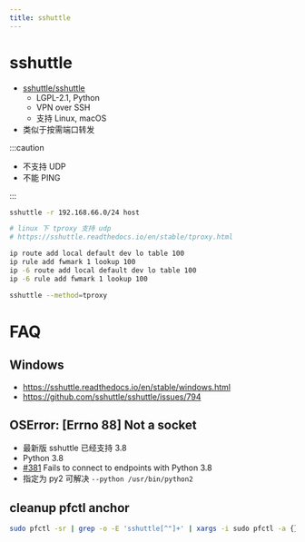 ```yaml
---
title: sshuttle
---
```


# sshuttle

- [sshuttle/sshuttle](https://github.com/sshuttle/sshuttle)
  - LGPL-2.1, Python
  - VPN over SSH
  - 支持 Linux, macOS
- 类似于按需端口转发

:::caution

- 不支持 UDP
- 不能 PING

:::

```bash
sshuttle -r 192.168.66.0/24 host
```

```bash title="tproxy"
# linux 下 tproxy 支持 udp
# https://sshuttle.readthedocs.io/en/stable/tproxy.html

ip route add local default dev lo table 100
ip rule add fwmark 1 lookup 100
ip -6 route add local default dev lo table 100
ip -6 rule add fwmark 1 lookup 100

sshuttle --method=tproxy
```

# FAQ

## Windows

- https://sshuttle.readthedocs.io/en/stable/windows.html
- https://github.com/sshuttle/sshuttle/issues/794

## OSError: [Errno 88] Not a socket

- 最新版 sshuttle 已经支持 3.8
- Python 3.8
- [#381](https://github.com/sshuttle/sshuttle/issues/381) Fails to connect to endpoints with Python 3.8
- 指定为 py2 可解决 `--python /usr/bin/python2`

## cleanup pfctl anchor

```bash
sudo pfctl -sr | grep -o -E 'sshuttle[^"]+' | xargs -i sudo pfctl -a {} -F  all
```
